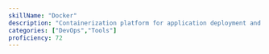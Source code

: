 ```yaml
---
skillName: "Docker"
description: "Containerization platform for application deployment and microservices architecture"
categories: ["DevOps","Tools"]
proficiency: 72
---
```

